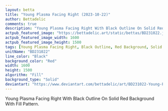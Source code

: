 ```yaml
---
layout: betta
title: "Young Plasma Facing Right (2023-10-22)"
author: Bettadelic
comments: true
description: "Young Plasma Facing Right With Black Outline On Solid Red Background With Fill Pattern."
actpub_featured_image: "https://bettadelic.art/static/bettas/BD231022.jpg"
actpub_featured_image_width: 1600
actpub_featured_image_height: 1500
tags: [Young Plasma Facing Right, Black Outline, Red Background, Solid Background Pattern, Fill Pattern, October 2023]
unitName: "BD231022"
line_color: "Black"
background_color: "Red"
width: 1600
height: 1500
algorithm: "Fill"
background_type: "Solid"
deviantart: "https://www.deviantart.com/bettadelic/art/BD231022-Young-Plasma-Facing-Right-2023-10-22-989764743"
---
```


Young Plasma Facing Right With Black Outline On Solid Red Background With Fill Pattern.

